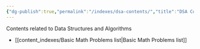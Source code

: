 ```yaml
---
{"dg-publish":true,"permalink":"/indexes/dsa-contents/","title":"DSA Contents","dgEnableSearch":true,"updated":"2025-06-02T15:45:48.174+05:30"}
---
```


Contents related to Data Structures and Algorithms
<br>

- [[content_indexes/Basic Math Problems list\|Basic Math Problems list]]

